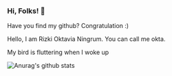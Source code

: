 ### Hi, Folks! 👋

Have you find my github? Congratulation :)

Hello, I am Rizki Oktavia Ningrum. You can call me okta.

My bird is fluttering when I woke up

![Anurag's github stats](https://github-readme-stats.vercel.app/api?username=roningrum&show_icons=true&theme=tokyonight)
<!-- tokyonight
**roningrum/roningrum** is a ✨ _special_ ✨ repository because its `README.md` (this file) appears on your GitHub profile.

Here are some ideas to get you started:

- 🔭 I’m currently working on ...
- 🌱 I’m currently learning ...
- 👯 I’m looking to collaborate on ...
- 🤔 I’m looking for help with ...
- 💬 Ask me about ...
- 📫 How to reach me: ...
- 😄 Pronouns: ...
- ⚡ Fun fact: ...
-->
